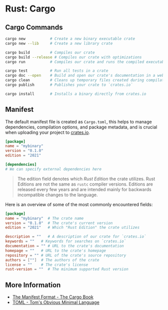 # Rust: Cargo

## Cargo Commands

```sh
cargo new           # Create a new binary executable crate
cargo new --lib     # Create a new library crate

cargo build         # Compiles our crate
cargo build --release # Compiles our crate with optimizations
cargo run           # Compiles our crate and runs the compiled executable

cargo test          # Run all tests in a crate
cargo doc --open    # Build and open our crate's documentation in a web browser
cargo clean         # Cleans up temporary files created during compilation
cargo publish       # Publishes your crate to `crates.io`

cargo install       # Installs a binary directly from crates.io
```

## Manifest

The default manifest file is created as `Cargo.toml`, this helps to manage dependencies, compilation options, and package metadata, and is crucial when uploading your project to [crates.io](https://crates.io).

```toml
[package]
name = "mybinary"
version = "0.1.0"
edition = "2021"

[dependencies]
# We can specify external dependencies here
```

> The edition field denotes which _Rust Edition_ the crate utilizes. Rust Editions are not the same as `rustc` compiler versions. Editions are released every few years and are intended mainly for backwards incompatible changes to the language.

Here is an overview of some of the most commonly encountered fields:

```toml
[package]
name = "mybinary"  # The crate name
version = "0.1.0"  # The crate's current version
edition = "2021"   # Which "Rust Edition" the crate utilizes

description = ""   # A description of our crate for `crates.io`
keywords = ""   # Keywords for searches on `crates.io`
documentation = "" # URL to the crate's documentation
homepage = ""   # URL to the crate's homepage
repository = "" # URL of the crate's source repository
authors = [""]  # The authors of the crate
license = ""    # The crate's license
rust-version = ""  # The minimum supported Rust version
```

## More Information

- [The Manifest Format - The Cargo Book](https://doc.rust-lang.org/cargo/reference/manifest.html)
- [TOML - Tom's Obvious Minimal Language](https://toml.io/en/)
